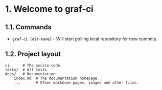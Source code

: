 # 1. Welcome to graf-ci


## 1.1. Commands

* `graf-ci [dir-name]` - Will start polling local repository for new commits.

## 1.2. Project layout

    ci      # The source code.
    tests/  # All tests
    docs/   # Documentation
        index.md  # The documentation homepage.
        ...       # Other markdown pages, images and other files.
